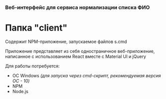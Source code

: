 ### Веб-интерфейс для сервиса нормализации списка ФИО
# Папка "client"

Содержит NPM-приложение, запускаемое файлов s.cmd

Приложение представляет из себя одностраничное веб-приложение, написанное с использованием React вместе с Material UI и jQuery

Для работы потребуется:
* ОС Windows *(для запуска через cmd-скрипт, рекомендуемая версия ОС - 10)*
* NPM
* Node.js
